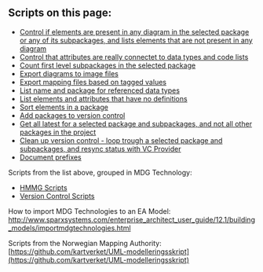 
## Scripts on this page:

* [Control if elements are present in any diagram in the selected package or any of its subpackages, and lists elements that are not present in any diagram](https://github.com/ISO-TC211/UML-Best-Practices/blob/master/Scripts/VBScript/Control%20elements%20in%20diagrams.vbs)
* [Control that attributes are really connectet to data types and code lists](https://github.com/ISO-TC211/UML-Best-Practices/blob/master/Scripts/VBScript/Controll%20data%20type%20connection.vbs)
* [Count first level subpackages in the selected package](https://github.com/ISO-TC211/UML-Best-Practices/blob/master/Scripts/VBScript/Count%20subpackages.vbs)
* [Export diagrams to image files](https://github.com/ISO-TC211/UML-Best-Practices/blob/master/Scripts/VBScript/Export%20diagrams%20as%20images.vbs)
* [Export mapping files based on tagged values](https://github.com/ISO-TC211/UML-Best-Practices/blob/master/Scripts/VBScript/Export%20mapping%20files.vbs)
* [List name and package for referenced data types](https://github.com/ISO-TC211/UML-Best-Practices/blob/master/Scripts/VBScript/List%20data%20type%20references.vbs)
* [List elements and attributes that have no definitions](https://github.com/ISO-TC211/UML-Best-Practices/blob/master/Scripts/VBScript/Missing%20definitions.vbs)
* [Sort elements in a package](https://github.com/ISO-TC211/UML-Best-Practices/blob/master/Scripts/VBScript/Sort%20elements.vbs)
* [Add packages to version control](https://github.com/ISO-TC211/UML-Best-Practices/blob/master/Scripts/VBScript/VC_Add%20subpackages.vbs)
* [Get all latest for a selected package and subpackages, and not all other packages in the project](https://github.com/ISO-TC211/UML-Best-Practices/blob/master/Scripts/VBScript/VC_GetAllLates.vbs)
* [Clean up version control - loop trough a selected package and subpackages, and resync status with VC Provider](https://github.com/ISO-TC211/UML-Best-Practices/blob/master/Scripts/VBScript/VC_Resync%20status.vbs)
* [Document prefixes](https://github.com/ISO-TC211/UML-Best-Practices/blob/master/Scripts/VBScript/DOC%20Prefixes.vbs)

Scripts from the list above, grouped in MDG Technology:
* [HMMG Scripts](https://github.com/ISO-TC211/UML-Best-Practices/blob/master/Scripts/VBScript/HMMG.xml)
* [Version Control Scripts](https://github.com/ISO-TC211/UML-Best-Practices/blob/master/Scripts/VBScript/VC.xml)

How to import MDG Technologies to an EA Model:  http://www.sparxsystems.com/enterprise_architect_user_guide/12.1/building_models/importmdgtechnologies.html

Scripts from the Norwegian Mapping Authority: [https://github.com/kartverket/UML-modelleringsskript](https://github.com/kartverket/UML-modelleringsskript)


